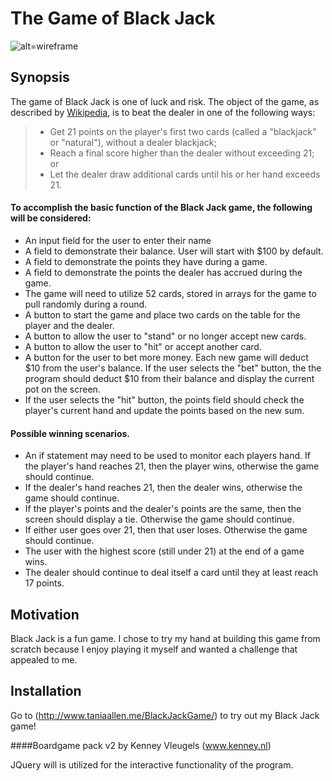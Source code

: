 # The Game of Black Jack

![alt=wireframe](https://github.com/taniaallen/BlackJackGame/blob/master/blackjack_wireframe.jpg)

## Synopsis

The game of Black Jack is one of luck and risk. The object of the game, as described by [Wikipedia](https://en.wikipedia.org/wiki/Blackjack), is to beat the dealer in one of the following ways:

> - Get 21 points on the player's first two cards (called a "blackjack" or "natural"), without a dealer blackjack;
> - Reach a final score higher than the dealer without exceeding 21; or
> - Let the dealer draw additional cards until his or her hand exceeds 21.

#### To accomplish the basic function of the Black Jack game, the following will be considered:

- An input field for the user to enter their name
- A field to demonstrate their balance. User will start with $100 by default.
- A field to demonstrate the points they have during a game.
- A field to demonstrate the points the dealer has accrued during the game.
- The game will need to utilize 52 cards, stored in arrays for the game to pull randomly during a round.
- A button to start the game and place two cards on the table for the player and the dealer.
- A button to allow the user to "stand" or no longer accept new cards.
- A button to allow the user to "hit" or accept another card.
- A button for the user to bet more money. Each new game will deduct $10 from the user's balance. If the user selects the   "bet" button, the the program should deduct $10 from their balance and display the current pot on the screen.
- If the user selects the "hit" button, the points field should check the player's current hand and update the points based on the new sum.

#### Possible winning scenarios.

- An if statement may need to be used to monitor each players hand. If the player's hand reaches 21, then the player wins,   otherwise the game should continue.
- If the dealer's hand reaches 21, then the dealer wins, otherwise the game should continue.
- If the player's points and the dealer's points are the same, then the screen should display a tie. Otherwise the game      should continue.
- If either user goes over 21, then that user loses. Otherwise the game should continue.
- The user with the highest score (still under 21) at the end of a game wins.
- The dealer should continue to deal itself a card until they at least reach 17 points.



## Motivation

Black Jack is a fun game. I chose to try my hand at building this game from scratch because I enjoy playing it myself and wanted a challenge that appealed to me.

## Installation

Go to (http://www.taniaallen.me/BlackJackGame/) to try out my Black Jack game!


####Boardgame pack v2 by Kenney Vleugels (www.kenney.nl)

JQuery will is utilized for the interactive functionality of the program.


